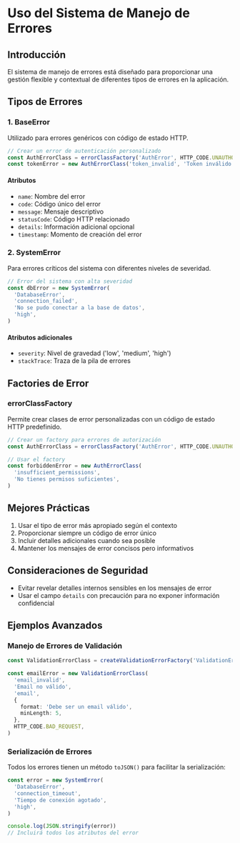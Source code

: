 # Uso del Sistema de Manejo de Errores

## Introducción

El sistema de manejo de errores está diseñado para proporcionar una gestión flexible y contextual de diferentes tipos de errores en la aplicación.

## Tipos de Errores

### 1. BaseError

Utilizado para errores genéricos con código de estado HTTP.

```typescript
// Crear un error de autenticación personalizado
const AuthErrorClass = errorClassFactory('AuthError', HTTP_CODE.UNAUTHORIZED)
const tokenError = new AuthErrorClass('token_invalid', 'Token inválido')
```

#### Atributos

- `name`: Nombre del error
- `code`: Código único del error
- `message`: Mensaje descriptivo
- `statusCode`: Código HTTP relacionado
- `details`: Información adicional opcional
- `timestamp`: Momento de creación del error

### 2. SystemError

Para errores críticos del sistema con diferentes niveles de severidad.

```typescript
// Error del sistema con alta severidad
const dbError = new SystemError(
  'DatabaseError',
  'connection_failed',
  'No se pudo conectar a la base de datos',
  'high',
)
```

#### Atributos adicionales

- `severity`: Nivel de gravedad ('low', 'medium', 'high')
- `stackTrace`: Traza de la pila de errores

## Factories de Error

### errorClassFactory

Permite crear clases de error personalizadas con un código de estado HTTP predefinido.

```typescript
// Crear un factory para errores de autorización
const AuthErrorClass = errorClassFactory('AuthError', HTTP_CODE.UNAUTHORIZED)

// Usar el factory
const forbiddenError = new AuthErrorClass(
  'insufficient_permissions',
  'No tienes permisos suficientes',
)
```

## Mejores Prácticas

1. Usar el tipo de error más apropiado según el contexto
2. Proporcionar siempre un código de error único
3. Incluir detalles adicionales cuando sea posible
4. Mantener los mensajes de error concisos pero informativos

## Consideraciones de Seguridad

- Evitar revelar detalles internos sensibles en los mensajes de error
- Usar el campo `details` con precaución para no exponer información confidencial

## Ejemplos Avanzados

### Manejo de Errores de Validación

```typescript
const ValidationErrorClass = createValidationErrorFactory('ValidationError')

const emailError = new ValidationErrorClass(
  'email_invalid',
  'Email no válido',
  'email',
  {
    format: 'Debe ser un email válido',
    minLength: 5,
  },
  HTTP_CODE.BAD_REQUEST,
)
```

### Serialización de Errores

Todos los errores tienen un método `toJSON()` para facilitar la serialización:

```typescript
const error = new SystemError(
  'DatabaseError',
  'connection_timeout',
  'Tiempo de conexión agotado',
  'high',
)

console.log(JSON.stringify(error))
// Incluirá todos los atributos del error
```
